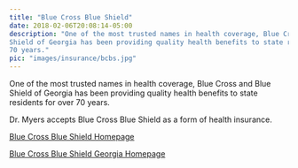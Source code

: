 ```yaml
---
title: "Blue Cross Blue Shield"
date: 2018-02-06T20:08:14-05:00
description: "One of the most trusted names in health coverage, Blue Cross and Blue 
Shield of Georgia has been providing quality health benefits to state residents for over 
70 years."
pic: "images/insurance/bcbs.jpg"
---
```


One of the most trusted names in health coverage, Blue Cross and Blue Shield of Georgia 
has been providing quality health benefits to state residents for over 70 years.

Dr. Myers accepts Blue Cross Blue Shield as a form of health insurance.

[Blue Cross Blue Shield Homepage](https://www.bcbs.com)

[Blue Cross Blue Shield Georgia Homepage](https://www.bcbsga.com)
